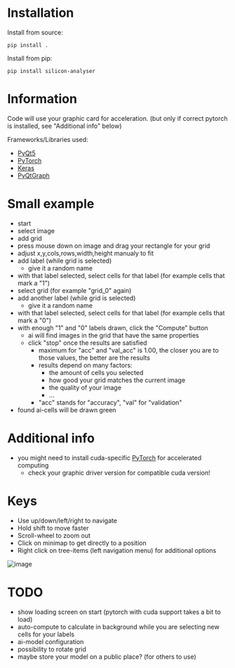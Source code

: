 # Installation

Install from source:

`pip install .`

Install from pip:

`pip install silicon-analyser`

# Information

Code will use your graphic card for acceleration.
(but only if correct pytorch is installed, see "Additional info" below)

Frameworks/Libraries used:
* [PyQt5](https://www.riverbankcomputing.com/software/pyqt/)
* [PyTorch](https://pytorch.org/)
* [Keras](https://keras.io/)
* [PyQtGraph](https://www.pyqtgraph.org/)

# Small example

* start
* select image
* add grid
* press mouse down on image and drag your rectangle for your grid
* adjust x,y,cols,rows,width,height manualy to fit
* add label (while grid is selected)
  * give it a random name
* with that label selected, select cells for that label (for example cells that mark a "1")
* select grid (for example "grid_0" again)
* add another label (while grid is selected)
  * give it a random name
* with that label selected, select cells for that label (for example cells that mark a "0")
* with enough "1" and "0" labels drawn, click the "Compute" button
  * ai will find images in the grid that have the same properties
  * click "stop" once the results are satisfied
    * maximum for "acc" and "val_acc" is 1.00, the closer you are to those values, the better are the results
    * results depend on many factors:
      * the amount of cells you selected
      * how good your grid matches the current image
      * the quality of your image
      * ...
    * "acc" stands for "accuracy", "val" for "validation"
* found ai-cells will be drawn green

# Additional info

* you might need to install cuda-specific [PyTorch](https://pytorch.org/get-started/previous-versions/#linux-and-windows-4) for accelerated computing
    * check your graphic driver version for compatible cuda version!

# Keys

* Use up/down/left/right to navigate
* Hold shift to move faster
* Scroll-wheel to zoom out
* Click on minimap to get directly to a position
* Right click on tree-items (left navigation menu) for additional options

![image](https://raw.githubusercontent.com/TheCrazyT/SiliconAnalyser/main/docs/small_tutorial.gif)

# TODO

* show loading screen on start (pytorch with cuda support takes a bit to load)
* auto-compute to calculate in background while you are selecting new cells for your labels
* ai-model configuration
* possibility to rotate grid
* maybe store your model on a public place? (for others to use)

